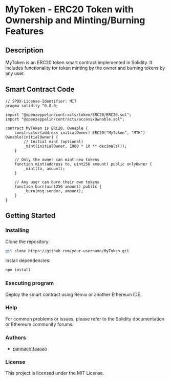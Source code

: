 # MyToken - ERC20 Token with Ownership and Minting/Burning Features

## Description

MyToken is an ERC20 token smart contract implemented in Solidity. It includes functionality for token minting by the owner and burning tokens by any user.

## Smart Contract Code

```solidity
// SPDX-License-Identifier: MIT
pragma solidity ^0.8.0;

import "@openzeppelin/contracts/token/ERC20/ERC20.sol";
import "@openzeppelin/contracts/access/Ownable.sol";

contract MyToken is ERC20, Ownable {
    constructor(address initialOwner) ERC20("MyToken", "MTK") Ownable(initialOwner) {
        // Initial mint (optional)
        _mint(initialOwner, 1000 * 10 ** decimals());
    }

    // Only the owner can mint new tokens
    function mint(address to, uint256 amount) public onlyOwner {
        _mint(to, amount);
    }

    // Any user can burn their own tokens
    function burn(uint256 amount) public {
        _burn(msg.sender, amount);
    }
}
```

## Getting Started

### Installing

Clone the repository:
```bash
git clone https://github.com/your-username/MyToken.git
```

Install dependencies:
```bash
npm install
```

### Executing program

Deploy the smart contract using Remix or another Ethereum IDE.

### Help

For common problems or issues, please refer to the Solidity documentation or Ethereum community forums.

### Authors

- [pannacottaaaaa](https://github.com/pannacottaaaaa)

### License

This project is licensed under the MIT License.
